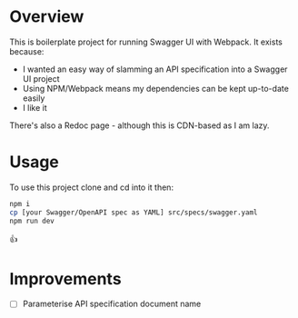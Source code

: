 Overview
===

This is boilerplate project for running Swagger UI with Webpack. It exists because:

* I wanted an easy way of slamming an API specification into a Swagger UI project
* Using NPM/Webpack means my dependencies can be kept up-to-date easily
* I like it

There's also a Redoc page - although this is CDN-based as I am lazy.

Usage
===

To use this project clone and cd into it then:

```bash
npm i
cp [your Swagger/OpenAPI spec as YAML] src/specs/swagger.yaml
npm run dev
```

:thumbsup:

Improvements
===

- [ ] Parameterise API specification document name

